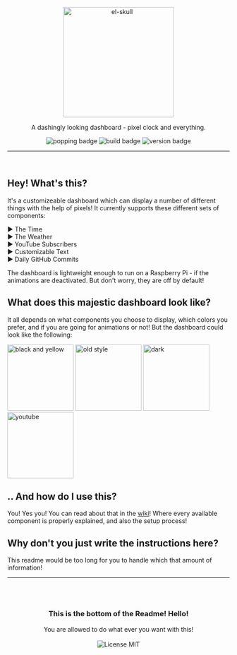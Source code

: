 <p align="center">
  <img alt='el-skull' src='https://user-images.githubusercontent.com/14088342/34206485-0418c4b4-e587-11e7-8b06-42b3edc8a0a0.png' width='250'/>
  <p align="center">A dashingly looking dashboard - pixel clock and everything.</p>
  <p align="center">
    <img alt='popping badge' src='https://img.shields.io/badge/pixels-pixling!-green.svg?style=flat-square' />
    <img alt='build badge' src='https://img.shields.io/badge/build-passing-green.svg?style=flat-square' />
    <img alt='version badge' src='https://img.shields.io/badge/version-1.0.0-blue.svg?style=flat-square' />
  </p>
</div>
<hr>  
<br>

## Hey! What's this?
It's a customizeable dashboard which can display a number of different things with the help of pixels! It currently supports these different sets of components:  

▶ The Time  
▶ The Weather  
▶ YouTube Subscribers  
▶ Customizable Text  
▶ Daily GitHub Commits

The dashboard is lightweight enough to run on a Raspberry Pi - if the animations are deactivated. But don't worry, they are off by default!

## What does this majestic dashboard look like?
It all depends on what components you choose to display, which colors you prefer, and if you are going for animations or not! But the dashboard could look like the following:

<div>
  <img width="150" alt="black and yellow" src="https://user-images.githubusercontent.com/14088342/34292310-b6a2c9e8-e700-11e7-8505-0b82aa186670.gif" />
  <img width="150" alt="old style" src="https://user-images.githubusercontent.com/14088342/34292314-b6e6b658-e700-11e7-9690-bb8b0492c1ea.gif" />
  <img width="150" alt="dark" src="https://user-images.githubusercontent.com/14088342/34292761-6759350a-e702-11e7-856d-4c2b216a550b.gif" />
  <img width="150" alt="youtube" src="https://user-images.githubusercontent.com/14088342/34292315-b70d764e-e700-11e7-8c02-474b011c2a52.gif" />
</div>

## .. And how do I use this?
You! Yes you! You can read about that in the [wiki](https://github.com/NorthernTwig/El-Dash/wiki)! Where every available component is properly explained, and also the setup process!

## Why don't you just write the instructions here?
This readme would be too long for you to handle which that amount of information!



<hr>


<p align="center">
<br>
<br>
  <h3 align="center">This is the bottom of the Readme! Hello!</h3>
  <p align="center">
  You are allowed to do what ever you want with this!<br><br>
    <img alt='License MIT' align="center"src='https://img.shields.io/badge/License-MIT-blue.svg?style=flat-square' />
  </p>
</p>